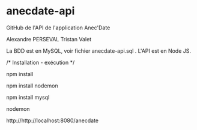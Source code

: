 # anecdate-api
GitHub de l'API de l'application Anec'Date

Alexandre PERSEVAL
Tristan Valet

La BDD est en MySQL, voir fichier anecdate-api.sql .
L'API est en Node JS.

/* Installation - exécution */

npm install

npm install nodemon

npm install mysql

nodemon

http://http://localhost:8080/anecdate

